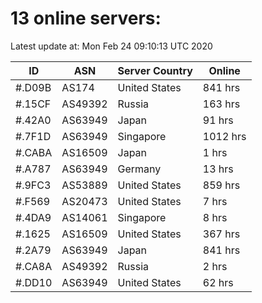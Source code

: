 # 13 online servers:

Latest update at: Mon Feb 24 09:10:13 UTC 2020

| ID | ASN | Server Country | Online |
| -- | --- | -------------- | ------ |
| #.D09B | AS174 | United States | 841 hrs |
| #.15CF | AS49392 | Russia | 163 hrs |
| #.42A0 | AS63949 | Japan | 91 hrs |
| #.7F1D | AS63949 | Singapore | 1012 hrs |
| #.CABA | AS16509 | Japan | 1 hrs |
| #.A787 | AS63949 | Germany | 13 hrs |
| #.9FC3 | AS53889 | United States | 859 hrs |
| #.F569 | AS20473 | United States | 7 hrs |
| #.4DA9 | AS14061 | Singapore | 8 hrs |
| #.1625 | AS16509 | United States | 367 hrs |
| #.2A79 | AS63949 | Japan | 841 hrs |
| #.CA8A | AS49392 | Russia | 2 hrs |
| #.DD10 | AS63949 | United States | 62 hrs |

